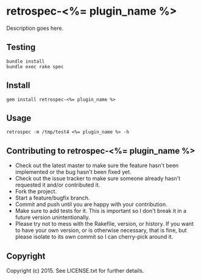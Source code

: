 # retrospec-<%= plugin_name %>

Description goes here.

## Testing

```shell
bundle install
bundle exec rake spec
```

## Install

`gem install retrospec-<%= plugin_name %>`

## Usage

`retrospec -m /tmp/test4 <%= plugin_name %> -h`

## Contributing to retrospec-<%= plugin_name %>
 
* Check out the latest master to make sure the feature hasn't been implemented or the bug hasn't been fixed yet.
* Check out the issue tracker to make sure someone already hasn't requested it and/or contributed it.
* Fork the project.
* Start a feature/bugfix branch.
* Commit and push until you are happy with your contribution.
* Make sure to add tests for it. This is important so I don't break it in a future version unintentionally.
* Please try not to mess with the Rakefile, version, or history. If you want to have your own version, or is otherwise necessary, that is fine, but please isolate to its own commit so I can cherry-pick around it.

## Copyright

Copyright (c) 2015. See LICENSE.txt for
further details.

